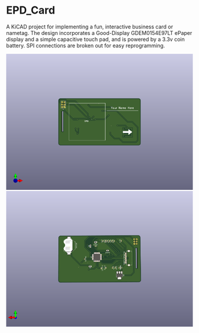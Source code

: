 # EPD_Card

A KiCAD project for implementing a fun, interactive business card or nametag. 
The design incorporates a Good-Display GDEM0154E97LT ePaper display and a simple capacitive touch pad, and is powered by a 3.3v coin battery. SPI connections are broken out for easy reprogramming.

![PCB-Front](/images/card_front.png)
![PCB-Back](/images/card_back.png)
